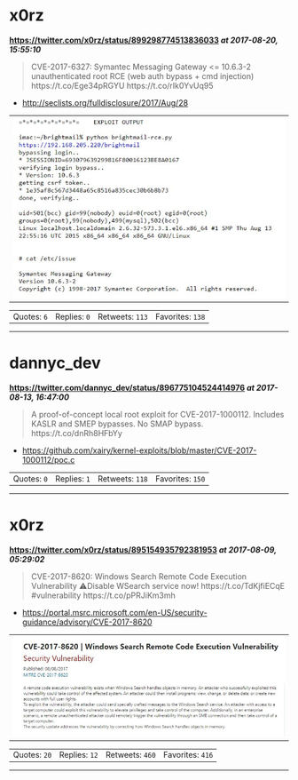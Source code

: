# x0rz
**https://twitter.com/x0rz/status/899298774513836033 _at 2017-08-20, 15:55:10_**
<blockquote>
CVE-2017-6327: Symantec Messaging Gateway &lt;= 10.6.3-2 unauthenticated root RCE (web auth bypass + cmd injection) https://t.co/Ege34pRGYU https://t.co/rIk0YvUq95
</blockquote>

* http://seclists.org/fulldisclosure/2017/Aug/28

<table><tr>
<td><img src="pictures/9ebf9f11413022f38cdd1804843a128b61c64666e54d935784b65599c641f817.jpg" alt="9ebf9f11413022f38cdd1804843a128b61c64666e54d935784b65599c641f817.jpg"></td>
</table></tr>
<table><tr>
<td>Quotes: <code>6</code></td>
<td>Replies: <code>0</code></td>
<td>Retweets: <code>113</code></td>
<td>Favorites: <code>138</code></td>
</tr></table>

---

# dannyc_dev
**https://twitter.com/dannyc_dev/status/896775104524414976 _at 2017-08-13, 16:47:00_**
<blockquote>
A proof-of-concept local root exploit for CVE-2017-1000112.
Includes KASLR and SMEP bypasses. No SMAP bypass. https://t.co/dnRh8HFbYy
</blockquote>

* https://github.com/xairy/kernel-exploits/blob/master/CVE-2017-1000112/poc.c

<table><tr>
<td>Quotes: <code>0</code></td>
<td>Replies: <code>1</code></td>
<td>Retweets: <code>118</code></td>
<td>Favorites: <code>150</code></td>
</tr></table>

---

# x0rz
**https://twitter.com/x0rz/status/895154935792381953 _at 2017-08-09, 05:29:02_**
<blockquote>
CVE-2017-8620: Windows Search Remote Code Execution Vulnerability
⚠️Disable WSearch service now!
https://t.co/TdKjfiECqE #vulnerability https://t.co/pPRJiKm3mh
</blockquote>

* https://portal.msrc.microsoft.com/en-US/security-guidance/advisory/CVE-2017-8620

<table><tr>
<td><img src="pictures/60e5977d412d4140543ff7ada388e64823cbe8ef8c4033b4c9911fdabec42260.jpg" alt="60e5977d412d4140543ff7ada388e64823cbe8ef8c4033b4c9911fdabec42260.jpg"></td>
</table></tr>
<table><tr>
<td>Quotes: <code>20</code></td>
<td>Replies: <code>12</code></td>
<td>Retweets: <code>460</code></td>
<td>Favorites: <code>416</code></td>
</tr></table>

---

